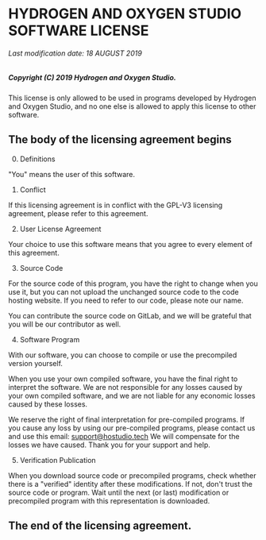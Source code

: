 # HYDROGEN AND OXYGEN STUDIO SOFTWARE LICENSE
###### Last modification date: 18 AUGUST 2019

##### Copyright (C) 2019 Hydrogen and Oxygen Studio.
This license is only allowed to be used in programs developed
by Hydrogen and Oxygen Studio, and no one else is allowed to
apply this license to other software.

## The body of the licensing agreement begins


0.  Definitions

"You" means the user of this software.

1.  Conflict

If this licensing agreement is in conflict with the GPL-V3 licensing agreement,
please refer to this agreement.

2.   User License Agreement

Your choice to use this software means that you agree to every element of
this agreement.

3.  Source Code

For the source code of this program, you have the right to change when you use it,
but you can not upload the unchanged source code to the code hosting website.
If you need to refer to our code, please note our name.

You can contribute the source code on GitLab, and we will be grateful that you
will be our contributor as well.

4.  Software Program

With our software, you can choose to compile or use the precompiled version yourself.

When you use your own compiled software, you have the final right to interpret the software.
We are not responsible for any losses caused by your own compiled software,
and we are not liable for any economic losses caused by these losses.

We reserve the right of final interpretation for pre-compiled programs.
If you cause any loss by using our pre-compiled programs,
please contact us and use this email: support@hostudio.tech
We will compensate for the losses we have caused. Thank you for your support and help.

5.  Verification Publication

When you download source code or precompiled programs,
check whether there is a "verified" identity after these modifications.
If not, don't trust the source code or program. Wait until the next (or last)
modification or precompiled program with this representation is downloaded.


## The end of the licensing agreement.